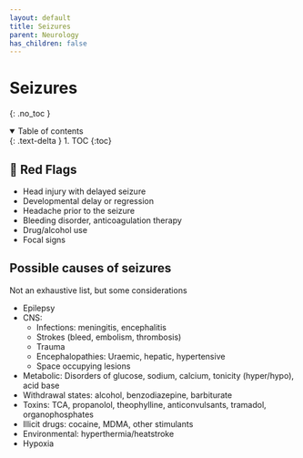 ```yaml
---
layout: default
title: Seizures
parent: Neurology
has_children: false
---
```


# Seizures
{: .no_toc }

<details open markdown="block">
  <summary>
    Table of contents
  </summary>
  {: .text-delta }
1. TOC
{:toc}
</details>

## :triangular_flag_on_post: Red Flags
- Head injury with delayed seizure
- Developmental delay or regression
- Headache prior to the seizure
- Bleeding disorder, anticoagulation therapy
- Drug/alcohol use
- Focal signs 

## Possible causes of seizures

Not an exhaustive list, but some considerations

- Epilepsy
- CNS:
  - Infections: meningitis, encephalitis
  - Strokes (bleed, embolism, thrombosis)
  - Trauma
  - Encephalopathies: Uraemic, hepatic, hypertensive
  - Space occupying lesions
- Metabolic: Disorders of glucose, sodium, calcium, tonicity (hyper/hypo), acid base
- Withdrawal states: alcohol, benzodiazepine, barbiturate
- Toxins: TCA, propanolol, theophylline, anticonvulsants, tramadol, organophosphates
- Illicit drugs: cocaine, MDMA, other stimulants
- Environmental: hyperthermia/heatstroke
- Hypoxia
